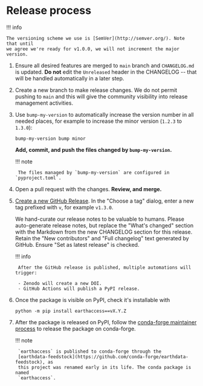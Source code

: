 # Release process

!!! info

    The versioning scheme we use is [SemVer](http://semver.org/). Note that until
    we agree we're ready for v1.0.0, we will not increment the major version.

1. Ensure all desired features are merged to `main` branch and `CHANGELOG.md` is
   updated. **Do not** edit the `Unreleased` header in the CHANGELOG -- that will be
   handled automatically in a later step.

1. Create a new branch to make release changes. We do not permit pushing to `main` and
   this will give the community visibility into release management activities.

1. Use `bump-my-version` to automatically increase the version number in all needed
   places, for example to increase the minor version (`1.2.3` to `1.3.0`):

    ```plain
    bump-my-version bump minor
    ```

    **Add, commit, and push the files changed by `bump-my-version`.**

    !!! note

        The files managed by `bump-my-version` are configured in `pyproject.toml`.

1. Open a pull request with the changes. **Review, and merge.**

1. [Create a new GitHub Release](https://github.com/nsidc/earthaccess/releases/new).
   In the "Choose a tag" dialog, enter a new tag prefixed with `v`, for example
   `v1.3.0`.

    We hand-curate our release notes to be valuable to humans. Please auto-generate release
    notes, but replace the "What's changed" section with the Markdown from the new CHANGELOG
    section for this release. Retain the "New contributors" and "Full changelog" text
    generated by GitHub. Ensure "Set as latest release" is checked.

    !!! info

        After the GitHub release is published, multiple automations will trigger:

        - Zenodo will create a new DOI.
        - GitHub Actions will publish a PyPI release.

1. Once the package is visible on PyPI, check it's installable with
   ```
   python -m pip install earthaccess==vX.Y.Z
   ```

1. After the package is released on PyPI, follow the
   [conda-forge maintainer process](https://conda-forge.org/docs/maintainer/) to release
   the package on conda-forge.

    !!! note

        `earthaccess` is published to conda-forge through the
        [earthdata-feedstock](https://github.com/conda-forge/earthdata-feedstock), as
        this project was renamed early in its life. The conda package is named
        `earthaccess`.
